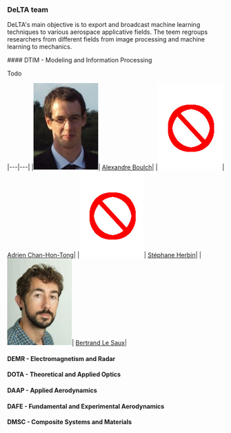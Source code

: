 ### DeLTA team

DeLTA's main objective is to export and broadcast machine learning techniques to various aerospace applicative fields.
The teem regroups researchers from different fields from image processing and machine learning to mechanics.

#### DTIM - Modeling and Information Processing

Todo

|---|---|
|![alt text](images/team/A_Boulch.jpg "Alexandre Boulch")| [Alexandre Boulch](https://sites.google.com/view/boulch)|
|![alt text](images/team/no_photo.jpg "Adrien Chan-Hon-Tong")| [Adrien Chan-Hon-Tong](https://www.researchgate.net/profile/Adrien_Chan-Hon-Tong)|
|![alt text](images/team/no_photo.jpg "Stéphane Herbin")| [Stéphane Herbin](https://www.researchgate.net/profile/Stephane_Herbin)|
|![alt text](images/team/B_LeSaux.jpg "Bertrand Le Saux")| [Bertrand Le Saux](http://www.onera.fr/en/staff/bertrand-le-saux)|

#### DEMR - Electromagnetism and Radar

#### DOTA - Theoretical and Applied Optics

#### DAAP - Applied Aerodynamics

#### DAFE - Fundamental and Experimental Aerodynamics

#### DMSC - Composite Systems and Materials
